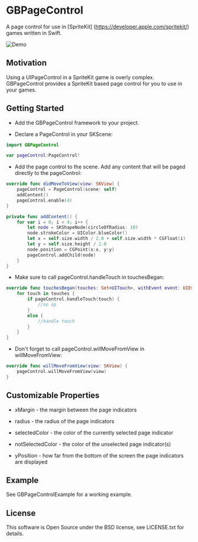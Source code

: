 # GBPageControl 

A page control for use in [SpriteKit] (https://developer.apple.com/spritekit/) games written in Swift.

![Demo](https://s3-us-west-1.amazonaws.com/gb-page-control/GBPageControl.gif)

## Motivation

Using a UIPageControl in a SpriteKit game is overly complex. 
GBPageControl provides a SpriteKit based page control for you to use in your games. 

## Getting Started

* Add the GBPageControl framework to your project.

* Declare a PageControl in your SKScene:
```swift
import GBPageControl

var pageControl:PageControl!
```

* Add the page control to the scene. Add any content that will be paged directly to the pageControl:
```swift
override func didMoveToView(view: SKView) {
    pageControl = PageControl(scene: self)
    addContent()
    pageControl.enable(4)
}

private func addContent() {
    for var i = 0; i < 4; i++ {
        let node = SKShapeNode(circleOfRadius: 10)
        node.strokeColor = UIColor.blueColor()
        let x = self.size.width / 2.0 + self.size.width * CGFloat(i)
        let y = self.size.height / 2.0
        node.position = CGPoint(x:x, y:y)
        pageControl.addChild(node)
    }
}
```
* Make sure to call pageControl.handleTouch in touchesBegan:
```swift
override func touchesBegan(touches: Set<UITouch>, withEvent event: UIEvent?) {
    for touch in touches {
        if pageControl.handleTouch(touch) {
            //no op
        }
        else {
            //handle touch
        }
    }
}
```
* Don't forget to call pageControl.willMoveFromView in willMoveFromView:
```swift
override func willMoveFromView(view: SKView) {
    pageControl.willMoveFromView(view)
}
```

## Customizable Properties

* xMargin - the margin between the page indicators

* radius - the radius of the page indicators

* selectedColor - the color of the currently selected page indicator

* notSelectedColor - the color of the unselected page indicator(s)

* yPosition - how far from the bottom of the screen the page indicators are displayed

## Example

See GBPageControlExample for a working example.

## License
This software is Open Source under the BSD license, see LICENSE.txt for details.
